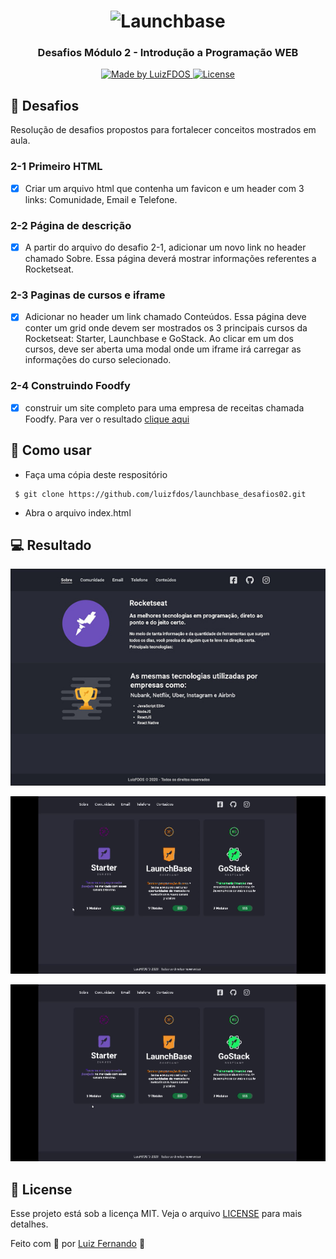 <h1 align="center">
    <img alt="Launchbase" src="https://storage.googleapis.com/golden-wind/bootcamp-launchbase/logo.png" width="200px" />
</h1>
<h3 align="center">
  Desafios Módulo 2 - Introdução a Programação WEB
</h3>
<p align="center">
  <a href="https://luizfdos.github.io/">
    <img alt="Made by LuizFDOS" src="https://img.shields.io/badge/made%20by-LuizFDOS-%23F8952D">
  </a>
  <a href="LICENSE" >
    <img alt="License" src="https://img.shields.io/badge/license-MIT-%23F8952D">
  </a>
  </p>



## :rocket: Desafios

  Resolução de desafios propostos para fortalecer conceitos mostrados em aula. 

### 2-1 Primeiro HTML

- [x] Criar um arquivo html que contenha um favicon e um header com 3 links: Comunidade, Email e Telefone.


### 2-2 Página de descrição

- [x] A partir do arquivo do desafio 2-1, adicionar um novo link no header chamado Sobre. Essa página deverá mostrar informações referentes a Rocketseat.

### 2-3 Paginas de cursos e iframe

- [x] Adicionar no header um link chamado Conteúdos. Essa página deve conter um grid onde devem ser mostrados os 3 principais cursos da Rocketseat: Starter, Launchbase e GoStack. Ao clicar em um dos cursos, deve ser aberta uma modal onde um iframe irá carregar as informações do curso selecionado.
### 2-4 Construindo Foodfy
- [x] construir um site completo para uma empresa de receitas chamada Foodfy. Para ver o resultado [clique aqui](https://github.com/luizfdos/foodfy)
## :construction_worker: Como usar 
- Faça uma cópia deste respositório
```
 $ git clone https://github.com/luizfdos/launchbase_desafios02.git
```
  - Abra o arquivo index.html

## :computer: Resultado

<p align="center"><img src="./github/home.jpg"/></p>
<p align="center"><img src="./github/card_hover.gif?raw=true"/></p>
<p align="center"><img src="./github/card_iframe.gif?raw=true"/></p>

## :closed_book: License

Esse projeto está sob a licença MIT. Veja o arquivo [LICENSE](/LICENSE) para mais detalhes.


Feito com :purple_heart: por [Luiz Fernando](https://luizfdos.github.io) 🚀

